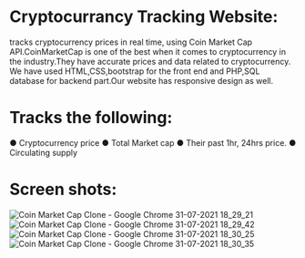# Cryptocurrancy Tracking Website:
 tracks cryptocurrency prices in real time, using Coin Market Cap API.CoinMarketCap is one of the best when it comes to cryptocurrency in the industry.They
 have accurate prices and data related to cryptocurrency. We have used HTML,CSS,bootstrap for the front end and PHP,SQL database for backend part.Our website has responsive design as well.
 
 # Tracks the following:
 ● Cryptocurrency price
 ● Total Market cap
 ● Their past 1hr, 24hrs price.
 ● Circulating supply
 
 # Screen shots:
 ![Coin Market Cap Clone - Google Chrome 31-07-2021 18_29_21](https://user-images.githubusercontent.com/55882537/129435918-55cedeff-feb2-4cb1-8732-0f592be9c8a9.png)
 ![Coin Market Cap Clone - Google Chrome 31-07-2021 18_29_42](https://user-images.githubusercontent.com/55882537/129435921-e262f756-53e3-401f-86bf-4a5c175073d4.png)
 ![Coin Market Cap Clone - Google Chrome 31-07-2021 18_30_25](https://user-images.githubusercontent.com/55882537/129435920-5b4f7030-05de-4e3c-b238-1dd77e512675.png)
 ![Coin Market Cap Clone - Google Chrome 31-07-2021 18_30_35](https://user-images.githubusercontent.com/55882537/129435919-9d4efce0-73a7-4200-972c-803534944887.png)

 
